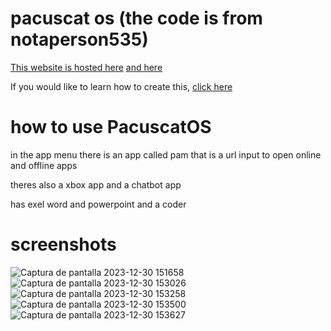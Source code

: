 # pacuscat os (the code is from notaperson535)

[This website is hosted here](https://pacutsp.vercel.app)
[and here]([https://edward95gamer.github.io/pacutsp)

If you would like to learn how to create this, [click here](https://notaperson535.github.io/Win11-HTML-Tutorial/)

# how to use PacuscatOS

in the app menu there is an app called pam that is a url input to open online and offline apps

theres also a xbox app and a chatbot app

has exel word and powerpoint and a coder

# screenshots

![Captura de pantalla 2023-12-30 151658](https://github.com/edward95gamer/pacutsp/assets/140023865/205bc805-d61a-453c-bef3-1c96af813aef)
![Captura de pantalla 2023-12-30 153026](https://github.com/edward95gamer/pacutsp/assets/140023865/ed6c7d63-b04e-4dc8-9e9e-4159f96c1622)
![Captura de pantalla 2023-12-30 153258](https://github.com/edward95gamer/pacutsp/assets/140023865/75397c19-fd04-4078-8638-117c89eaff7a)
![Captura de pantalla 2023-12-30 153500](https://github.com/edward95gamer/pacutsp/assets/140023865/b707d26a-aa82-4de5-a082-7e49ae3d0f60)
![Captura de pantalla 2023-12-30 153627](https://github.com/edward95gamer/pacutsp/assets/140023865/b312b3df-bac4-4b5e-9038-65e09e0ff745)
